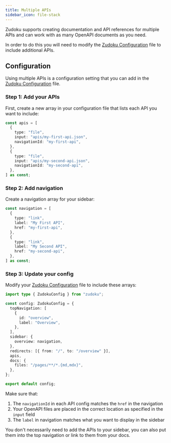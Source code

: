 ```yaml
---
title: Multiple APIs
sidebar_icon: file-stack
---
```


Zudoku supports creating documentation and API references for multiple APIs and can work with as many OpenAPI documents as you need.

In order to do this you will need to modify the [Zudoku Configuration](../configuration/overview.md) file to include additional APIs.

## Configuration

Using multiple APIs is a configuration setting that you can add in the [Zudoku Configuration](../configuration/overview.md) file.

### Step 1: Add your APIs

First, create a new array in your configuration file that lists each API you want to include:

```typescript
const apis = [
  {
    type: "file",
    input: "apis/my-first-api.json",
    navigationId: "my-first-api",
  },
  {
    type: "file",
    input: "apis/my-second-api.json",
    navigationId: "my-second-api",
  },
] as const;
```

### Step 2: Add navigation

Create a navigation array for your sidebar:

```typescript
const navigation = [
  {
    type: "link",
    label: "My First API",
    href: "my-first-api",
  },
  {
    type: "link",
    label: "My Second API",
    href: "my-second-api",
  },
] as const;
```

### Step 3: Update your config

Modify your [Zudoku Configuration](./configuration/overview.md) file to include these arrays:

```typescript
import type { ZudokuConfig } from "zudoku";

const config: ZudokuConfig = {
  topNavigation: [
    {
      id: "overview",
      label: "Overview",
    },
  ],
  sidebar: {
    overview: navigation,
  },
  redirects: [{ from: "/", to: "/overview" }],
  apis,
  docs: {
    files: "/pages/**/*.{md,mdx}",
  },
};

export default config;
```

Make sure that:

1. The `navigationId` in each API config matches the `href` in the navigation
2. Your OpenAPI files are placed in the correct location as specified in the `input` field
3. The `label` in navigation matches what you want to display in the sidebar

You don't necessarily need to add the APIs to your sidebar, you can also put them into the top navigation or link to them from your docs.
